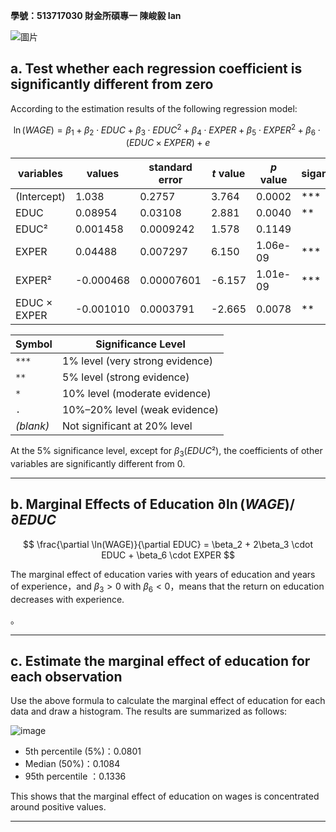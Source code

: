 ****學號：513717030 財金所碩專一 陳峻毅 Ian****


![圖片](https://github.com/user-attachments/assets/bece6810-2a6b-43da-b63c-2d52f2ba9f2b)

## a. Test whether each regression coefficient is significantly different from zero

According to the estimation results of the following regression model:

$$
\ln(WAGE) = \beta_1 + \beta_2 \cdot EDUC + \beta_3 \cdot EDUC^2 + \beta_4 \cdot EXPER + \beta_5 \cdot EXPER^2 + \beta_6 \cdot (EDUC \times EXPER) + e
$$

| variables           | values       | standard error     | $t$ value  | $p$ value         | siganificant |
|----------------|--------------|------------|---------|----------------|--------|
| (Intercept)     | 1.038        | 0.2757     | 3.764   | 0.0002         | ***    |
| EDUC            | 0.08954      | 0.03108    | 2.881   | 0.0040         | **     |
| EDUC²           | 0.001458     | 0.0009242  | 1.578   | 0.1149         |        |
| EXPER           | 0.04488      | 0.007297   | 6.150   | 1.06e-09       | ***    |
| EXPER²          | -0.000468    | 0.00007601 | -6.157  | 1.01e-09       | ***    |
| EDUC × EXPER    | -0.001010    | 0.0003791  | -2.665  | 0.0078         | **     |

| Symbol | Significance Level |
|--------|---------------------|
| `***`  | 1% level (very strong evidence) |
| `**`   | 5% level (strong evidence) |
| `*`    | 10% level (moderate evidence) |
| `.`    | 10%–20% level (weak evidence) |
| _(blank)_ | Not significant at 20% level |

At the 5% significance level, except for $\beta_3 (EDUC²)$, the coefficients of other variables are significantly different from 0.

---

## b. Marginal Effects of Education $\partial \ln(WAGE)/\partial EDUC$

$$
\frac{\partial \ln(WAGE)}{\partial EDUC} = \beta_2 + 2\beta_3 \cdot EDUC + \beta_6 \cdot EXPER
$$

The marginal effect of education varies with years of education and years of experience，and $\beta_3 > 0$ with $\beta_6 < 0$，means that the return on education decreases with experience.

。

---

## c. Estimate the marginal effect of education for each observation

Use the above formula to calculate the marginal effect of education for each data and draw a histogram. The results are summarized as follows:

![image](https://github.com/user-attachments/assets/8ee6e3c0-fe9b-4c0b-a44d-35455bd62276)


- 5th percentile (5%)：0.0801
- Median (50%)：0.1084
- 95th percentile ：0.1336

This shows that the marginal effect of education on wages is concentrated around positive values.

---

